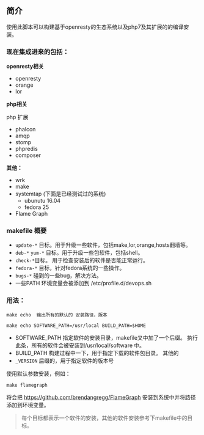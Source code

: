 ## 简介

使用此脚本可以构建基于openresty的生态系统以及php7及其扩展的的编译安装。


### 现在集成进来的包括：

__openresty相关__
- openresty
- orange
- lor


__php相关__

php 扩展
- phalcon
- amqp
- stomp
- phpredis
- composer

__其他：__
- wrk
- make
- systemtap (下面是已经测试过的系统)
    + ubunutu 16.04
    + fedora 25
- Flame Graph

### makefile 概要

- `update-*`  目标。用于升级一些软件，包括make,lor,orange,hosts翻墙等。
- `deb-*` `yum-*` 目标。用于升级一些包软件，包括shell。
- `check-*`目标。 用于检查安装后的软件是否能正常运行。
- `fedora-*` 目标，针对fedora系统的一些操作。
- `bugs-*` 碰到的一些bug，解决方法。
- 一些PATH 环境变量会被添加到 /etc/profile.d/devops.sh



### 用法：

    make echo  输出所有的默认的 安装路径，版本

    make echo SOFTWARE_PATH=/usr/local BUILD_PATH=$HOME

- SOFTWARE_PATH 指定软件的安装目录，makefile又中加了一个后缀。 执行此条，所有的软件会被安装到/usr/local/software 中。
- BUILD_PATH 构建过程中一下，用于指定下载的软件包目录。
其他的
- `_VERSION` 后缀的，用于指定软件的版本号


使用默认参数安装，例如：

    make flamegraph

将会把 https://github.com/brendangregg/FlameGraph 安装到系统中并将路径添加到环境变量。

> 每个目标都表示一个软件的安装，其他的软件安装参考下makefile中的目标。






